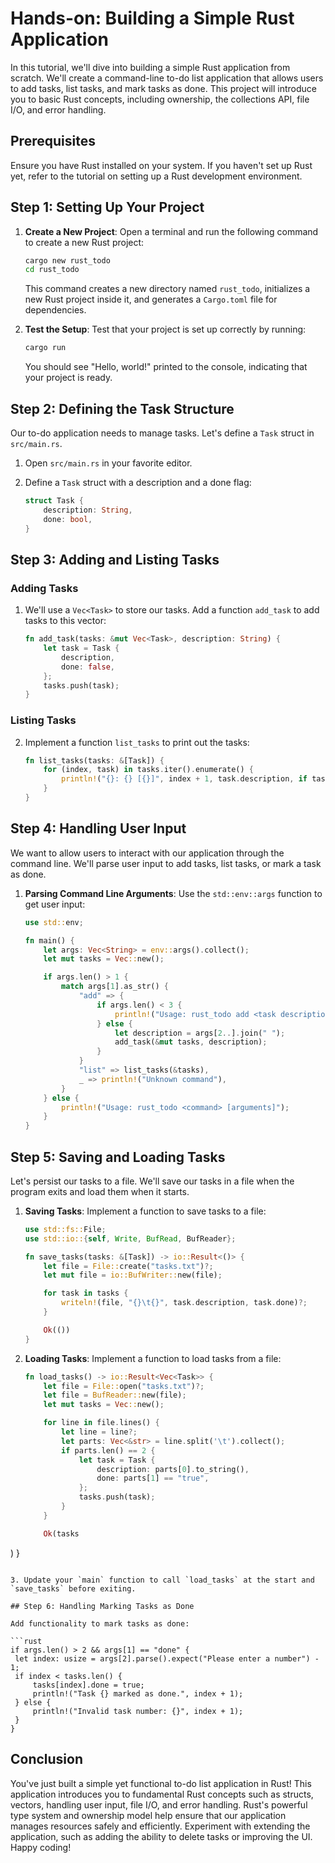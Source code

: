 # Hands-on: Building a Simple Rust Application

In this tutorial, we'll dive into building a simple Rust application from scratch. We'll create a command-line to-do list application that allows users to add tasks, list tasks, and mark tasks as done. This project will introduce you to basic Rust concepts, including ownership, the collections API, file I/O, and error handling.

## Prerequisites

Ensure you have Rust installed on your system. If you haven't set up Rust yet, refer to the tutorial on setting up a Rust development environment.

## Step 1: Setting Up Your Project

1. **Create a New Project**: Open a terminal and run the following command to create a new Rust project:

   ```sh
   cargo new rust_todo
   cd rust_todo
   ```

   This command creates a new directory named `rust_todo`, initializes a new Rust project inside it, and generates a `Cargo.toml` file for dependencies.

2. **Test the Setup**: Test that your project is set up correctly by running:

   ```sh
   cargo run
   ```

   You should see "Hello, world!" printed to the console, indicating that your project is ready.

## Step 2: Defining the Task Structure

Our to-do application needs to manage tasks. Let's define a `Task` struct in `src/main.rs`.

1. Open `src/main.rs` in your favorite editor.
2. Define a `Task` struct with a description and a done flag:

   ```rust
   struct Task {
       description: String,
       done: bool,
   }
   ```

## Step 3: Adding and Listing Tasks

### Adding Tasks

1. We'll use a `Vec<Task>` to store our tasks. Add a function `add_task` to add tasks to this vector:

   ```rust
   fn add_task(tasks: &mut Vec<Task>, description: String) {
       let task = Task {
           description,
           done: false,
       };
       tasks.push(task);
   }
   ```

### Listing Tasks

2. Implement a function `list_tasks` to print out the tasks:

   ```rust
   fn list_tasks(tasks: &[Task]) {
       for (index, task) in tasks.iter().enumerate() {
           println!("{}: {} [{}]", index + 1, task.description, if task.done { "x" } else { " " });
       }
   }
   ```

## Step 4: Handling User Input

We want to allow users to interact with our application through the command line. We'll parse user input to add tasks, list tasks, or mark a task as done.

1. **Parsing Command Line Arguments**: Use the `std::env::args` function to get user input:

   ```rust
   use std::env;

   fn main() {
       let args: Vec<String> = env::args().collect();
       let mut tasks = Vec::new();

       if args.len() > 1 {
           match args[1].as_str() {
               "add" => {
                   if args.len() < 3 {
                       println!("Usage: rust_todo add <task description>");
                   } else {
                       let description = args[2..].join(" ");
                       add_task(&mut tasks, description);
                   }
               }
               "list" => list_tasks(&tasks),
               _ => println!("Unknown command"),
           }
       } else {
           println!("Usage: rust_todo <command> [arguments]");
       }
   }
   ```

## Step 5: Saving and Loading Tasks

Let's persist our tasks to a file. We'll save our tasks in a file when the program exits and load them when it starts.

1. **Saving Tasks**: Implement a function to save tasks to a file:

   ```rust
   use std::fs::File;
   use std::io::{self, Write, BufRead, BufReader};

   fn save_tasks(tasks: &[Task]) -> io::Result<()> {
       let file = File::create("tasks.txt")?;
       let mut file = io::BufWriter::new(file);

       for task in tasks {
           writeln!(file, "{}\t{}", task.description, task.done)?;
       }

       Ok(())
   }
   ```

2. **Loading Tasks**: Implement a function to load tasks from a file:

   ```rust
   fn load_tasks() -> io::Result<Vec<Task>> {
       let file = File::open("tasks.txt")?;
       let file = BufReader::new(file);
       let mut tasks = Vec::new();

       for line in file.lines() {
           let line = line?;
           let parts: Vec<&str> = line.split('\t').collect();
           if parts.len() == 2 {
               let task = Task {
                   description: parts[0].to_string(),
                   done: parts[1] == "true",
               };
               tasks.push(task);
           }
       }

       Ok(tasks

)
   }
   ```

3. Update your `main` function to call `load_tasks` at the start and `save_tasks` before exiting.

## Step 6: Handling Marking Tasks as Done

Add functionality to mark tasks as done:

```rust
if args.len() > 2 && args[1] == "done" {
    let index: usize = args[2].parse().expect("Please enter a number") - 1;
    if index < tasks.len() {
        tasks[index].done = true;
        println!("Task {} marked as done.", index + 1);
    } else {
        println!("Invalid task number: {}", index + 1);
    }
}
```

## Conclusion

You've just built a simple yet functional to-do list application in Rust! This application introduces you to fundamental Rust concepts such as structs, vectors, handling user input, file I/O, and error handling. Rust's powerful type system and ownership model help ensure that our application manages resources safely and efficiently. Experiment with extending the application, such as adding the ability to delete tasks or improving the UI. Happy coding!